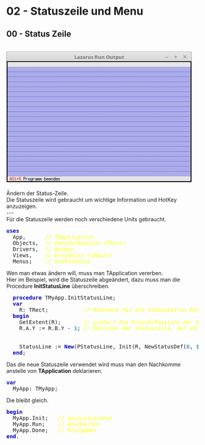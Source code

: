 # 02 - Statuszeile und Menu
## 00 - Status Zeile
<br>
<img src="image.png" alt="Selfhtml"><br><br>
Ändern der Status-Zeile.<br>
Die Statuszeile wird gebraucht um wichtige Information und HotKey anzuzeigen.<br>
---
<br>
Für die Statuszeile werden noch verschiedene Units gebraucht.<br>
<pre><code=pascal><b><font color="0000BB">uses</font></b>
  App,      <i><font color="#FFFF00">// TApplication</font></i>
  Objects,  <i><font color="#FFFF00">// Fensterbereich (TRect)</font></i>
  Drivers,  <i><font color="#FFFF00">// Hotkey</font></i>
  Views,    <i><font color="#FFFF00">// Ereigniss (cmQuit)</font></i>
  Menus;    <i><font color="#FFFF00">// Statuszeile</font></i></code></pre>
Wen man etwas ändern will, muss man TApplication vererben.<br>
Hier im Beispiel, wird die Statuszeile abgeändert, dazu muss man die Procedure <b>InitStatusLine</b> überschreiben.<br>
<pre><code=pascal>  <b><font color="0000BB">procedure</font></b> TMyApp.InitStatusLine;
  <b><font color="0000BB">var</font></b>
    R: TRect;           <i><font color="#FFFF00">// Rechteck für die Statuszeilen Position.</font></i>
  <b><font color="0000BB">begin</font></b>
    GetExtent(R);       <i><font color="#FFFF00">// Liefert die Grösse/Position der App, im Normalfall 0, 0, 80, 24.</font></i>
    R.A.Y := R.B.Y - <font color="#0077BB">1</font>; <i><font color="#FFFF00">// Position der Statuszeile, auf unterste Zeile der App setzen.</font></i>
<br>
    StatusLine := <b><font color="0000BB">New</font></b>(PStatusLine, Init(R, NewStatusDef(<font color="#0077BB">0</font>, <font color="#0077BB">$</font>FFFF, NewStatusKey(<font color="#FF0000">'~Alt+X~ Programm beenden'</font>, kbAltX, cmQuit, <b><font color="0000BB">nil</font></b>), <b><font color="0000BB">nil</font></b>)));
  <b><font color="0000BB">end</font></b>;</code></pre>
Das die neue Statuszeile verwendet wird muss man den Nachkomme anstelle von <b>TApplication</b> deklarieren.<br>
<pre><code=pascal><b><font color="0000BB">var</font></b>
  MyApp: TMyApp;</code></pre>
Die  bleibt gleich.<br>
<pre><code=pascal><b><font color="0000BB">begin</font></b>
  MyApp.Init;   <i><font color="#FFFF00">// Inizialisieren</font></i>
  MyApp.Run;    <i><font color="#FFFF00">// Abarbeiten</font></i>
  MyApp.Done;   <i><font color="#FFFF00">// Freigeben</font></i>
<b><font color="0000BB">end</font></b>.</code></pre>
<br>
